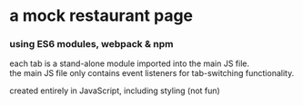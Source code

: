 # a mock restaurant page
### using ES6 modules, webpack & npm

each tab is a stand-alone module imported into the main JS file.  
the main JS file only contains event listeners for tab-switching functionality.

created entirely in JavaScript, including styling (not fun)
